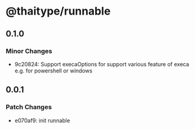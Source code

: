 # @thaitype/runnable

## 0.1.0

### Minor Changes

- 9c20824: Support execaOptions for support various feature of execa e.g. for powershell or windows

## 0.0.1

### Patch Changes

- e070af9: init runnable
